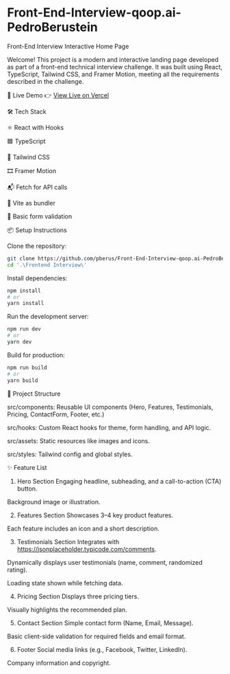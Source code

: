 # Front-End-Interview-qoop.ai-PedroBerustein
Front-End Interview Interactive Home Page

Welcome! This project is a modern and interactive landing page developed as part of a front-end technical interview challenge. It was built using React, TypeScript, Tailwind CSS, and Framer Motion, meeting all the requirements described in the challenge.

🚀 Live Demo
👉 [View Live on Vercel](https://front-end-interview-qoop-ai-pedro-berustein-1.vercel.app/)

🛠️ Tech Stack

⚛️ React with Hooks

🟦 TypeScript

🎨 Tailwind CSS

🎞️ Framer Motion

📬 Fetch for API calls

📄 Vite as bundler

🧪 Basic form validation

📦 Setup Instructions

Clone the repository:
```bash
git clone https://github.com/pberus/Front-End-Interview-qoop.ai-PedroBerustein.git
cd '.\Frontend Interview\'
```

Install dependencies:
```bash
npm install
# or
yarn install
```

Run the development server:
```bash
npm run dev
# or
yarn dev
```

Build for production:
```bash
npm run build
# or
yarn build
```

🧩 Project Structure

src/components: Reusable UI components (Hero, Features, Testimonials, Pricing, ContactForm, Footer, etc.)

src/hooks: Custom React hooks for theme, form handling, and API logic.

src/assets: Static resources like images and icons.

src/styles: Tailwind config and global styles.

✨ Feature List
1. Hero Section
Engaging headline, subheading, and a call-to-action (CTA) button.

Background image or illustration.

2. Features Section
Showcases 3–4 key product features.

Each feature includes an icon and a short description.

3. Testimonials Section
Integrates with https://jsonplaceholder.typicode.com/comments.

Dynamically displays user testimonials (name, comment, randomized rating).

Loading state shown while fetching data.

4. Pricing Section
Displays three pricing tiers.

Visually highlights the recommended plan.

5. Contact Section
Simple contact form (Name, Email, Message).

Basic client-side validation for required fields and email format.

6. Footer
Social media links (e.g., Facebook, Twitter, LinkedIn).

Company information and copyright.
